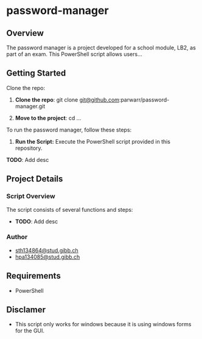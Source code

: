 # password-manager

## Overview

The password manager is a project developed for a school module, LB2, as part of an exam. This PowerShell script allows users...

## Getting Started

Clone the repo:

1. **Clone the repo**: git clone git@github.com:parwarr/password-manager.git

2. **Move to the project**: cd ...

To run the password manager, follow these steps:

1. **Run the Script:** Execute the PowerShell script provided in this repository.

**TODO**: Add desc

## Project Details

### Script Overview

The script consists of several functions and steps:

- **TODO**: Add desc

### Author

- sth134864@stud.gibb.ch
- hpa134085@stud.gibb.ch

## Requirements

- PowerShell

## Disclamer

- This script only works for windows because it is using windows forms for the GUI.

